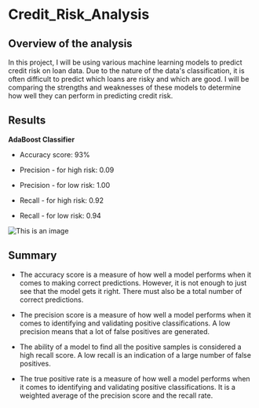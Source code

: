 # Credit_Risk_Analysis

## Overview of the analysis

In this project, I will be using various machine learning models to predict credit risk on loan data. Due to the nature of the data's classification, it is often difficult to predict which loans are risky and which are good. I will be comparing the strengths and weaknesses of these models to determine how well they can perform in predicting credit risk.

## Results
**AdaBoost Classifier**

 - Accuracy score: 93%

 - Precision - for high risk: 0.09

 - Precision - for low risk: 1.00

 - Recall - for high risk: 0.92

 - Recall - for low risk: 0.94

![This is an image](https://github.com/Wrancher123/Credit_Risk_Analysis/blob/main/images/Easy%20Ensemble%20AdaBoost%20Classifier.png)


## Summary

- The accuracy score is a measure of how well a model performs when it comes to making correct predictions. However, it is not enough to just see that the model gets it right. There must also be a total number of correct predictions.

- The precision score is a measure of how well a model performs when it comes to identifying and validating positive classifications. A low precision means that a lot of false positives are generated.

- The ability of a model to find all the positive samples is considered a high recall score. A low recall is an indication of a large number of false positives.

- The true positive rate is a measure of how well a model performs when it comes to identifying and validating positive classifications. It is a weighted average of the precision score and the recall rate.

